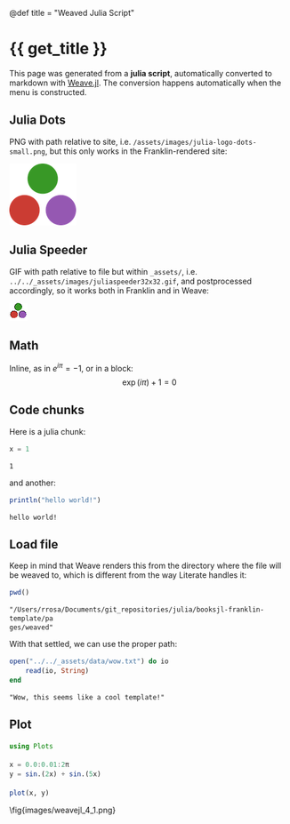 @def title = "Weaved Julia Script"

# {{ get_title }}



This page was generated from a **julia script**, automatically converted to markdown with [Weave.jl](https://github.com/JunoLab/Weave.jl). The conversion happens automatically when the menu is constructed.



## Julia Dots



PNG with path relative to site, i.e. `/assets/images/julia-logo-dots-small.png`, but this only works in the Franklin-rendered site:



![Julia dots](/assets/images/julia-logo-dots-small.png)



## Julia Speeder



GIF with path relative to file but within `_assets/`, i.e. `../../_assets/images/juliaspeeder32x32.gif`, and postprocessed accordingly, so it works both in Franklin and in Weave:



![Julia speeder](/assets/images/juliaspeeder32x32.gif)



## Math



Inline, as in $e^{i\pi} = -1$, or in a block:
$$
\exp(i\pi) + 1 = 0
$$



## Code chunks



Here is a julia chunk:

```julia
x = 1
```

```
1
```




and another:

```julia
println("hello world!")
```

```
hello world!
```




## Load file



Keep in mind that Weave renders this from the directory where the file will be weaved to, which is different from the way Literate handles it:

```julia
pwd()
```

```
"/Users/rrosa/Documents/git_repositories/julia/booksjl-franklin-template/pa
ges/weaved"
```




With that settled, we can use the proper path:

```julia
open("../../_assets/data/wow.txt") do io
    read(io, String)
end
```

```
"Wow, this seems like a cool template!"
```




## Plot

```julia
using Plots

x = 0.0:0.01:2π
y = sin.(2x) + sin.(5x)

plot(x, y)
```

\fig{images/weavejl_4_1.png}
